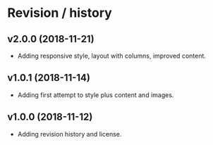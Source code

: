 Revision / history
========================


v2.0.0 (2018-11-21)
------------------------

* Adding responsive style, layout with columns, improved content.


v1.0.1 (2018-11-14)
------------------------

* Adding first attempt to style plus content and images.



v1.0.0 (2018-11-12)
------------------------

* Adding revision history and license.
